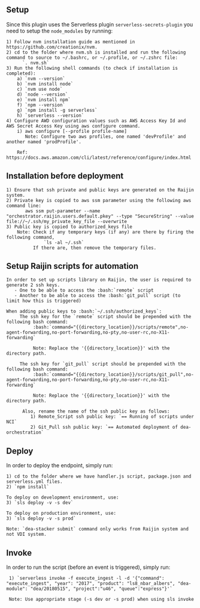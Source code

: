 ## Setup

Since this plugin uses the Serverless plugin `serverless-secrets-plugin` you need to setup the `node_modules` by running:

    1) Follow nvm installation guide as mentioned in https://github.com/creationix/nvm. 
    2) cd to the folder where nvm.sh is installed and run the following command to source to ~/.bashrc, or ~/.profile, or ~/.zshrc file:
          `. nvm.sh`
    3) Run the following shell commands (to check if installation is completed):
        a) `nvm --version`
        b) `nvm install node`
        c) `nvm use node`
        d) `node --version`
        e) `nvm install npm`
        f) `npm --version`
        g) `npm install -g serverless`
        h) `serverless --version`
    4) Configure AWD configuration values such as AWS Access Key Id and AWS Secret Access Key using aws configure command.
        i) aws configure [--profile profile-name]
           Note: Configure two aws profiles, one named 'devProfile' and another named 'prodProfile'.
            
        Ref: https://docs.aws.amazon.com/cli/latest/reference/configure/index.html

## Installation before deployment

    1) Ensure that ssh private and public keys are generated on the Raijin system.
    2) Private key is copied to aws ssm parameter using the following aws command line:
           aws ssm put-parameter --name "orchestrator.raijin.users.default.pkey" --type "SecureString" --value file://~/.ssh/my_private_key_file --overwrite
    3) Public key is copied to authorized_keys file
        Note: Check if any temporary keys (if any) are there by firing the following command,
                  `ls -al ~/.ssh`
              If there are, then remove the temporary files.

## Setup Raijin scripts for automation

    In order to set up scripts library on Raijin, the user is required to generate 2 ssh keys.
       - One to be able to access the :bash:`remote` script
       - Another to be able to access the :bash:`git_pull` script (to limit how this is triggered)

    When adding public keys to :bash:`~/.ssh/authorized_keys`:
         The ssh key for the `remote` script should be prepended with the following bash command:
              :bash:`command="{{directory_location}}/scripts/remote",no-agent-forwarding,no-port-forwarding,no-pty,no-user-rc,no-X11-forwarding`
              
              Note: Replace the '{{directory_location}}' with the directory path.

         The ssh key for `git_pull` script should be prepended with the following bash command:
              :bash:`command="{{directory_location}}/scripts/git_pull",no-agent-forwarding,no-port-forwarding,no-pty,no-user-rc,no-X11-forwarding`
              
              Note: Replace the '{{directory_location}}' with the directory path.
              
          Also, rename the name of the ssh public key as follows:
             1) Remote_Script ssh public key: `== Running of scripts under NCI`
             2) Git_Pull ssh public key: `== Automated deployment of dea-orchestration`

## Deploy

In order to deploy the endpoint, simply run:

    1) cd to the folder where we have handler.js script, package.json and serverless.yml files.
    2) `npm install`
    
    To deploy on development environment, use:
    3) `sls deploy -v -s dev`

    To deploy on production environment, use:
    3) `sls deploy -v -s prod`
    
    Note: `dea-stacker submit` command only works from Raijin system and not VDI system.
    
## Invoke

In order to run the script (before an event is triggered), simply run:

     1) `serverless invoke -f execute_ingest -l -d '{"command": "execute_ingest", "year": "2017", "product": "ls8_nbar_albers", "dea-module": "dea/20180515", "project":"u46", "queue":"express"}'`
     
     Note: Use appropriate stage (-s dev or -s prod) when using sls invoke